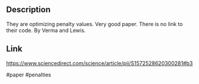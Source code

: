 ## Description
They are optimizing penalty values. Very good paper. There is no link to their code. By Verma and Lewis. 

## Link
https://www.sciencedirect.com/science/article/pii/S1572528620300281#b3

#paper #penalties 